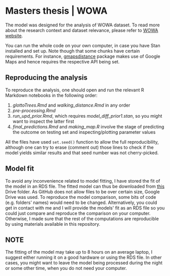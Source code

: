 # Masters thesis | WOWA 
The model was designed for the analysis of WOWA dataset. To read more about the research context and dataset relevance, please refer to [WOWA website](https://multicast.aspra.uni-bamberg.de/resources/wowa/). 

You can run the whole code on your own computer, in case you have Stan installed and set up. Note though that some chunks have certain requirements. For instance, [gmapsdistance](https://cran.r-project.org/web/packages/gmapsdistance/readme/README.html) package makes use of Google Maps and hence requires the respective API being set.

## Reproducing the analysis

To reproduce the analysis, one should open and run the relevant R Markdown notebooks in the following order:

1) *glottoTrees.Rmd* and *walking_distance.Rmd* in any order
2) *pre-processing.Rmd* 
3) *run_upd_prior.Rmd*, which requires *model_diff_prior1.stan*, so you might want to inspect the latter first
4) *final_predictions.Rmd* and *making_map.R* involve the stage of predicting the outcome on testing set and inspecting/plotting parameter values

All the files have used `set.seed()` function to allow the full reproducibility, although one can try to erase (comment out) those lines to check if the model yields similar results and that seed number was not cherry-picked.

## Model fit
To avoid any inconvenience related to model fitting, I have stored the fit of the model in an RDS file. The fitted model can thus be downloaded from [this](https://drive.google.com/drive/folders/1It6uNf-HYrlO8n6laIutXjmJBqjZE6WB?usp=sharing) Drive folder. As GitHub does not allow files to be over certain size, Google Drive was used. To reproduce the model comparison, some bits of code (e.g. folders' names) would need to be changed. Alternatively, you could get in contact with me and I will provide the models' fit as an RDS file so you could just compare and reproduce the comparison on your computer. Otherwise, I made sure that the rest of the computations are reproducible by using materials available in this repository. 

## NOTE
The fitting of the model may take up to 8 hours on an average laptop, I suggest either running it on a good hardware or using the RDS file. In other cases, you might want to leave the model being processed during the night or some other time, when you do not need your computer. 
